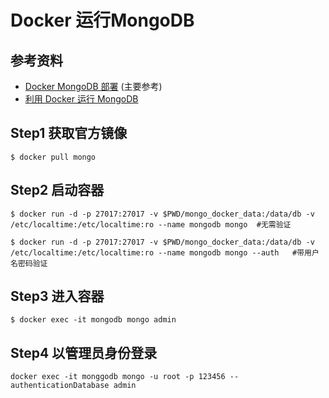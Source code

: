 # Docker 运行MongoDB

## 参考资料

* [Docker MongoDB 部署](https://www.jianshu.com/p/6fdb2bcb4b43) (主要参考)
* [利用 Docker 运行 MongoDB](https://brickyang.github.io/2017/03/15/%E5%88%A9%E7%94%A8-Docker-%E8%BF%90%E8%A1%8C-MongoDB/)

## Step1 获取官方镜像

``` shell
$ docker pull mongo
```

## Step2 启动容器

``` shell
$ docker run -d -p 27017:27017 -v $PWD/mongo_docker_data:/data/db -v /etc/localtime:/etc/localtime:ro --name mongodb mongo  #无需验证
	
$ docker run -d -p 27017:27017 -v $PWD/mongo_docker_data:/data/db -v /etc/localtime:/etc/localtime:ro --name mongodb mongo --auth   #带用户名密码验证
```

## Step3 进入容器

``` shell
$ docker exec -it mongodb mongo admin
```

## Step4 以管理员身份登录

``` shell
docker exec -it monggodb mongo -u root -p 123456 --authenticationDatabase admin
```

